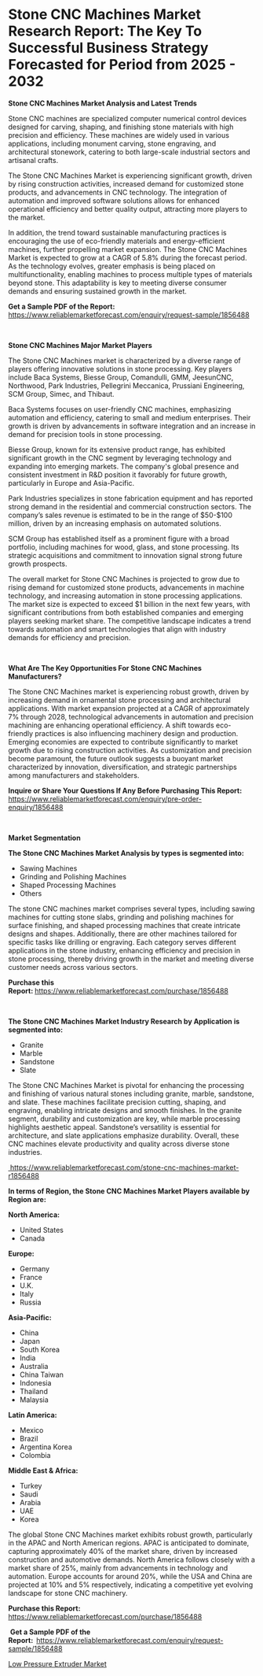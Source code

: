 <p><h1>Stone CNC Machines Market Research Report: The Key To Successful Business Strategy Forecasted for Period from 2025 - 2032</h1></p><p><strong>Stone CNC Machines Market Analysis and Latest Trends</strong></p>
<p><p>Stone CNC machines are specialized computer numerical control devices designed for carving, shaping, and finishing stone materials with high precision and efficiency. These machines are widely used in various applications, including monument carving, stone engraving, and architectural stonework, catering to both large-scale industrial sectors and artisanal crafts.</p><p>The Stone CNC Machines Market is experiencing significant growth, driven by rising construction activities, increased demand for customized stone products, and advancements in CNC technology. The integration of automation and improved software solutions allows for enhanced operational efficiency and better quality output, attracting more players to the market. </p><p>In addition, the trend toward sustainable manufacturing practices is encouraging the use of eco-friendly materials and energy-efficient machines, further propelling market expansion. The Stone CNC Machines Market is expected to grow at a CAGR of 5.8% during the forecast period. As the technology evolves, greater emphasis is being placed on multifunctionality, enabling machines to process multiple types of materials beyond stone. This adaptability is key to meeting diverse consumer demands and ensuring sustained growth in the market.</p></p>
<p><strong>Get a Sample PDF of the Report:&nbsp;</strong> <a href="https://www.reliablemarketforecast.com/enquiry/request-sample/1856488?utm_campaign=2268&utm_medium=2&utm_source=Github&utm_content=ia&utm_term=19022025&utm_id=stone-cnc-machines">https://www.reliablemarketforecast.com/enquiry/request-sample/1856488</a></p>
<p>&nbsp;</p>
<p><strong>Stone CNC Machines Major Market Players</strong></p>
<p><p>The Stone CNC Machines market is characterized by a diverse range of players offering innovative solutions in stone processing. Key players include Baca Systems, Biesse Group, Comandulli, GMM, JeesunCNC, Northwood, Park Industries, Pellegrini Meccanica, Prussiani Engineering, SCM Group, Simec, and Thibaut. </p><p>Baca Systems focuses on user-friendly CNC machines, emphasizing automation and efficiency, catering to small and medium enterprises. Their growth is driven by advancements in software integration and an increase in demand for precision tools in stone processing.</p><p>Biesse Group, known for its extensive product range, has exhibited significant growth in the CNC segment by leveraging technology and expanding into emerging markets. The company's global presence and consistent investment in R&D position it favorably for future growth, particularly in Europe and Asia-Pacific.</p><p>Park Industries specializes in stone fabrication equipment and has reported strong demand in the residential and commercial construction sectors. The company’s sales revenue is estimated to be in the range of $50-$100 million, driven by an increasing emphasis on automated solutions.</p><p>SCM Group has established itself as a prominent figure with a broad portfolio, including machines for wood, glass, and stone processing. Its strategic acquisitions and commitment to innovation signal strong future growth prospects.</p><p>The overall market for Stone CNC Machines is projected to grow due to rising demand for customized stone products, advancements in machine technology, and increasing automation in stone processing applications. The market size is expected to exceed $1 billion in the next few years, with significant contributions from both established companies and emerging players seeking market share. The competitive landscape indicates a trend towards automation and smart technologies that align with industry demands for efficiency and precision.</p></p>
<p>&nbsp;</p>
<p><strong>What Are The Key Opportunities For Stone CNC Machines Manufacturers?</strong></p>
<p><p>The Stone CNC Machines market is experiencing robust growth, driven by increasing demand in ornamental stone processing and architectural applications. With market expansion projected at a CAGR of approximately 7% through 2028, technological advancements in automation and precision machining are enhancing operational efficiency. A shift towards eco-friendly practices is also influencing machinery design and production. Emerging economies are expected to contribute significantly to market growth due to rising construction activities. As customization and precision become paramount, the future outlook suggests a buoyant market characterized by innovation, diversification, and strategic partnerships among manufacturers and stakeholders.</p></p>
<p><strong>Inquire or Share Your Questions If Any Before Purchasing This Report:</strong> <a href="https://www.reliablemarketforecast.com/enquiry/pre-order-enquiry/1856488?utm_campaign=2268&utm_medium=2&utm_source=Github&utm_content=ia&utm_term=19022025&utm_id=stone-cnc-machines">https://www.reliablemarketforecast.com/enquiry/pre-order-enquiry/1856488</a></p>
<p>&nbsp;</p>
<p><strong>Market Segmentation</strong></p>
<p><strong>The Stone CNC Machines Market Analysis by types is segmented into:</strong></p>
<p><ul><li>Sawing Machines</li><li>Grinding and Polishing Machines</li><li>Shaped Processing Machines</li><li>Others</li></ul></p>
<p><p>The stone CNC machines market comprises several types, including sawing machines for cutting stone slabs, grinding and polishing machines for surface finishing, and shaped processing machines that create intricate designs and shapes. Additionally, there are other machines tailored for specific tasks like drilling or engraving. Each category serves different applications in the stone industry, enhancing efficiency and precision in stone processing, thereby driving growth in the market and meeting diverse customer needs across various sectors.</p></p>
<p><strong>Purchase this Report:&nbsp;</strong><a href="https://www.reliablemarketforecast.com/purchase/1856488?utm_campaign=2268&utm_medium=2&utm_source=Github&utm_content=ia&utm_term=19022025&utm_id=stone-cnc-machines">https://www.reliablemarketforecast.com/purchase/1856488</a></p>
<p>&nbsp;</p>
<p><strong>The Stone CNC Machines Market Industry Research by Application is segmented into:</strong></p>
<p><ul><li>Granite</li><li>Marble</li><li>Sandstone</li><li>Slate</li></ul></p>
<p><p>The Stone CNC Machines Market is pivotal for enhancing the processing and finishing of various natural stones including granite, marble, sandstone, and slate. These machines facilitate precision cutting, shaping, and engraving, enabling intricate designs and smooth finishes. In the granite segment, durability and customization are key, while marble processing highlights aesthetic appeal. Sandstone’s versatility is essential for architecture, and slate applications emphasize durability. Overall, these CNC machines elevate productivity and quality across diverse stone industries.</p></p>
<p><a href="https://www.reliablemarketforecast.com/stone-cnc-machines-market-r1856488?utm_campaign=2268&utm_medium=2&utm_source=Github&utm_content=ia&utm_term=19022025&utm_id=stone-cnc-machines">&nbsp;https://www.reliablemarketforecast.com/stone-cnc-machines-market-r1856488</a></p>
<p><strong>In terms of Region, the Stone CNC Machines Market Players available by Region are:</strong></p>
<p>
    <p> <strong> North America: </strong>
        <ul>
            <li>United States</li>
            <li>Canada</li>
        </ul>
        </p> 
    <p> <strong> Europe: </strong>
        <ul>
            <li>Germany</li>
            <li>France</li>
            <li>U.K.</li>
            <li>Italy</li>
            <li>Russia</li>
        </ul>
        </p> 
    <p> <strong> Asia-Pacific: </strong>
        <ul>
            <li>China</li>
            <li>Japan</li>
            <li>South Korea</li>
            <li>India</li>
            <li>Australia</li>
            <li>China Taiwan</li>
            <li>Indonesia</li>
            <li>Thailand</li>
            <li>Malaysia</li>
        </ul>
        </p> 
    <p> <strong> Latin America: </strong>
        <ul>
            <li>Mexico</li>
            <li>Brazil</li>
            <li>Argentina Korea</li>
            <li>Colombia</li>
        </ul>
        </p> 
    <p> <strong> Middle East & Africa: </strong>
        <ul>
            <li>Turkey</li>
            <li>Saudi</li>
            <li>Arabia</li>
            <li>UAE</li>
            <li>Korea</li>
        </ul>
    </p>
    </p>
<p><p>The global Stone CNC Machines market exhibits robust growth, particularly in the APAC and North American regions. APAC is anticipated to dominate, capturing approximately 40% of the market share, driven by increased construction and automotive demands. North America follows closely with a market share of 25%, mainly from advancements in technology and automation. Europe accounts for around 20%, while the USA and China are projected at 10% and 5% respectively, indicating a competitive yet evolving landscape for stone CNC machinery.</p></p>
<p><strong>Purchase this Report: </strong><a href="https://www.reliablemarketforecast.com/purchase/1856488?utm_campaign=2268&utm_medium=2&utm_source=Github&utm_content=ia&utm_term=19022025&utm_id=stone-cnc-machines">https://www.reliablemarketforecast.com/purchase/1856488</a></p>
<p>&nbsp;<strong>Get a Sample PDF of the Report:&nbsp;&nbsp;</strong><a href="https://www.reliablemarketforecast.com/enquiry/request-sample/1856488?utm_campaign=2268&utm_medium=2&utm_source=Github&utm_content=ia&utm_term=19022025&utm_id=stone-cnc-machines">https://www.reliablemarketforecast.com/enquiry/request-sample/1856488</a></p>
<p><strong></strong></p>
<p><p><a href="https://github.com/rileymgdorcas/Market-Research-Report-List-1/blob/main/low-pressure-extruder-market.md?utm_campaign=2268&utm_medium=2&utm_source=Github&utm_content=ia&utm_term=19022025&utm_id=stone-cnc-machines">Low Pressure Extruder Market</a></p></p>